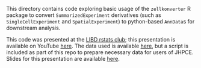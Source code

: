 This directory contains code exploring basic usage of the `zellkonverter` R package to convert `SummarizedExperiment` derivatives (such as `SingleCellExperiment` and `SpatialExperiment`) to python-based `AnnData`s for downstream analysis.

This code was presented at the [LIBD rstats club](http://research.libd.org/rstatsclub/); this presentation is available on YouTube [here](https://www.youtube.com/watch?v=eNUSreI77aA). The data used is available [here](http://research.libd.org/spatialLIBD/#raw-data), but a script is included as part of this repo to prepare necessary data for users of JHPCE. Slides for this presentation are available [here](https://docs.google.com/presentation/d/1V4N7xnRSGKkgo7ySnwjmqaW8S9ABCjb8zu9g3aWQ0Ak/edit?usp=sharing).

